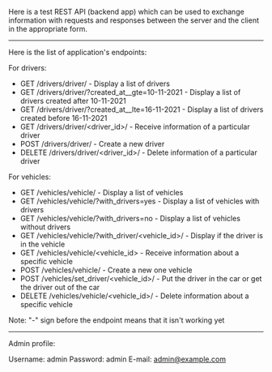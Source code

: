 Here is a test REST API (backend app) which can be used to exchange information
with requests and responses between the server and the client in the appropriate form.

__________________________________________________________________________________________________________________________________

Here is the list of application's endpoints:

For drivers:
* GET /drivers/driver/                             - Display a list of drivers
* GET /drivers/driver/?created_at__gte=10-11-2021  - Display a list of drivers created after 10-11-2021
* GET /drivers/driver/?created_at__lte=16-11-2021  - Display a list of drivers created before 16-11-2021
* GET /drivers/driver/<driver_id>/                 - Receive information of a particular driver
* POST /drivers/driver/                            - Create a new driver
* DELETE /drivers/driver/<driver_id>/              - Delete information of a particular driver

For vehicles:
* GET /vehicles/vehicle/                          - Display a list of vehicles
* GET /vehicles/vehicle/?with_drivers=yes         - Display a list of vehicles with drivers
* GET /vehicles/vehicle/?with_drivers=no          - Display a list of vehicles without drivers
* GET /vehicles/vehicle/?with_driver/<vehicle_id>/ - Display if the driver is in the vehicle
* GET /vehicles/vehicle/<vehicle_id>              - Receive information about a specific vehicle
* POST /vehicles/vehicle/                         - Create a new one vehicle
* POST /vehicles/set_driver/<vehicle_id>/         - Put the driver in the car or get the driver out of the car
* DELETE /vehicles/vehicle/<vehicle_id>/          - Delete information about a specific vehicle

Note: "-" sign before the endpoint means that it isn't working yet

__________________________________________________________________________________________________________________________________

Admin profile:

Username: admin
Password: admin
E-mail: admin@example.com

